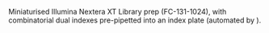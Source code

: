 Miniaturised Illumina Nextera XT Library prep (FC-131-1024), with combinatorial dual indexes pre-pipetted into an index plate (automated by ).
